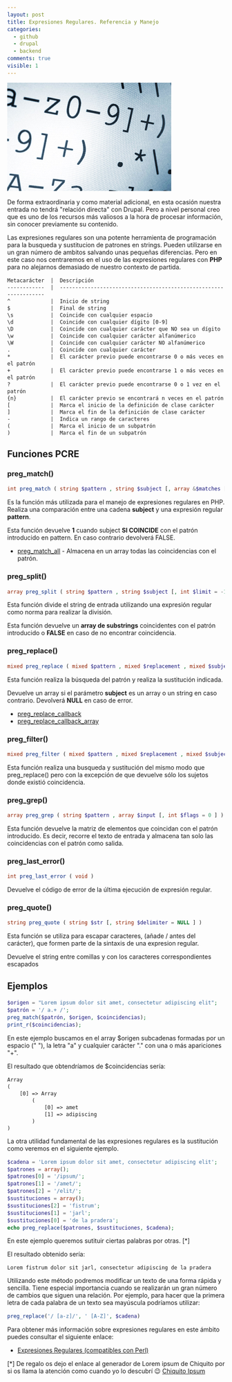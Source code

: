 ```yaml
---
layout: post
title: Expresiones Regulares. Referencia y Manejo
categories:
  - github
  - drupal
  - backend
comments: true
visible: 1
---
```

![Expresiones Regulares](/images/url-regex.jpg)

De forma extraordinaria y como material adicional, en esta ocasión nuestra entrada no tendrá "relación directa" con Drupal.
Pero a nivel personal creo que es uno de los recursos más valiosos a la hora de procesar información, sin conocer previamente su contenido.


Las expresiones regulares son una potente herramienta de programación para la busqueda y sustitucion de patrones en strings.
Pueden utilizarse en un gran número de ambitos salvando unas pequeñas diferencias.
Pero en este caso nos centraremos en el uso de las expresiones regulares con **PHP** para no alejarnos demasiado de nuestro contexto de partida.

    Metacarácter  |  Descripción
    ------------  |  -----------------------------------------------------------------
    ^             |  Inicio de string
    $             |  Final de string
    \s            |  Coincide con cualquier espacio
    \d            |  Coincide con cualquier dígito [0-9]
    \D            |  Coincide con cualquier carácter que NO sea un dígito
    \w            |  Coincide con cualquier carácter alfanúmerico
    \W            |  Coincide con cualquier carácter NO alfanúmerico
    .             |  Coincide con cualquier carácter
    *             |  El carácter previo puede encontrarse 0 o más veces en el patrón
    +             |  El carácter previo puede encontrarse 1 o más veces en el patrón
    ?             |  El carácter previo puede encontrarse 0 o 1 vez en el patrón
    {n}           |  El carácter previo se encontrará n veces en el patrón
    [             |  Marca el inicio de la definición de clase carácter
    ]             |  Marca el fin de la definición de clase carácter
    -             |  Indica un rango de caracteres
    (             |  Marca el inicio de un subpatrón
    )             |  Marca el fin de un subpatrón


## Funciones PCRE

### preg_match()
  ```php
int preg_match ( string $pattern , string $subject [, array &$matches [, int $flags = 0 [, int $offset = 0 ]]] )
  ```

  Es la función más utilizada para el manejo de expresiones regulares en PHP.
  Realiza una comparación entre una cadena **subject** y una expresión regular **pattern**.

  Esta función devuelve **1** cuando subject **SI COINCIDE** con el patrón introducido en pattern. En caso contrario devolverá FALSE.

   - [preg_match_all](http://php.net/manual/es/function.preg-match-all.php) - Almacena en un array todas las coincidencias con el patrón.

### preg_split()
  ```php
array preg_split ( string $pattern , string $subject [, int $limit = -1 [, int $flags = 0 ]] )
  ```
  Esta función divide el string de entrada utilizando una expresión regular como norma para realizar la división.

  Esta función devuelve un **array de substrings** coincidentes con el patrón introducido o **FALSE** en caso de no encontrar coincidencia.

### preg_replace()
  ```php
mixed preg_replace ( mixed $pattern , mixed $replacement , mixed $subject [, int $limit = -1 [, int &$count ]] )
  ```
  Esta función realiza la búsqueda del patrón y realiza la sustitución indicada.

  Devuelve un array si el parámetro **subject** es un array o un string en caso contrario. Devolverá **NULL** en caso de error.
   * [preg_replace_callback](http://php.net/manual/es/function.preg-replace-callback.php)
   * [preg_replace_callback_array](http://php.net/manual/es/function.preg-replace-callback-array.php)

### preg_filter()
  ```php
mixed preg_filter ( mixed $pattern , mixed $replacement , mixed $subject [, int $limit = -1 [, int &$count ]] )
  ```
  Esta función realiza una busqueda y sustitución del mismo modo que preg_replace() pero con la excepción de que devuelve sólo los sujetos donde existió coincidencia.

### preg_grep()
  ```php
array preg_grep ( string $pattern , array $input [, int $flags = 0 ] )
  ```
  Esta función devuelve la matriz de elementos que coincidan con el patrón introducido.
  Es decir, recorre el texto de entrada y almacena tan solo las coincidencias con el patrón como salida.

### preg_last_error()
  ```php
int preg_last_error ( void )
  ```
  Devuelve el código de error de la última ejecución de expresión regular.

### preg_quote()
  ```php
string preg_quote ( string $str [, string $delimiter = NULL ] )
  ```
  Esta función se utiliza para escapar caracteres, (añade / antes del carácter), que formen parte de la sintaxis de una expresion regular.

  Devuelve el string entre comillas y con los caracteres correspondientes escapados


## Ejemplos


  ```php
$origen = "Lorem ipsum dolor sit amet, consectetur adipiscing elit";
$patrón = '/ a.+ /';
preg_match($patrón, $origen, $coincidencias);
print_r($coincidencias);
  ```
  En este ejemplo buscamos en el array $origen subcadenas formadas por un espacio (" "), la letra "a" y cualquier carácter "." con una o más apariciones "+".

  El resultado que obtendríamos de $coincidencias sería:

    Array
    (
        [0] => Array
            (
                [0] => amet
                [1] => adipiscing
            )
    )

  La otra utilidad fundamental de las expresiones regulares es la sustitución como veremos en el siguiente ejemplo.

  ```php
$cadena = 'Lorem ipsum dolor sit amet, consectetur adipiscing elit';
$patrones = array();
$patrones[0] = '/ipsum/';
$patrones[1] = '/amet/';
$patrones[2] = '/elit/';
$sustituciones = array();
$sustituciones[2] = 'fistrum';
$sustituciones[1] = 'jarl';
$sustituciones[0] = 'de la pradera';
echo preg_replace($patrones, $sustituciones, $cadena);
  ```

  En este ejemplo queremos sutituir ciertas palabras por otras. [*]

  El resultado obtenido sería:

    Lorem fistrum dolor sit jarl, consectetur adipiscing de la pradera

  Utilizando este método podremos modificar un texto de una forma rápida y sencilla.
  Tiene especial importancia cuando se realizarán un gran número de cambios que siguen una relación.
  Por ejemplo, para hacer que la primera letra de cada palabra de un texto sea mayúscula podríamos utilizar:

  ```php
preg_replace('/ [a-z]/', ' [A-Z]', $cadena)
  ```

Para obtener más información sobre expresiones regulares en este ámbito puedes consultar el siguiente enlace:
* [Expresiones Regulares (compatibles con Perl)](http://php.net/manual/es/book.pcre.php)



[*] De regalo os dejo el enlace al generador de Lorem ipsum de Chiquito por si os llama la atención como cuando yo lo descubrí :wink:
[Chiquito Ipsum](http://chiquitoipsum.com)

